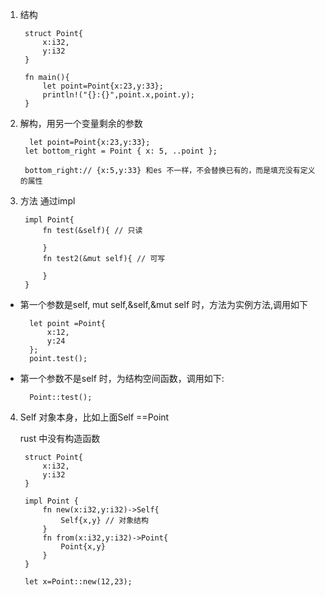 1. 结构

        struct Point{
            x:i32,
            y:i32
        }

        fn main(){
            let point=Point{x:23,y:33};
            println!("{}:{}",point.x,point.y);
        }

2. 解构，用另一个变量剩余的参数

         let point=Point{x:23,y:33};
        let bottom_right = Point { x: 5, ..point };

        bottom_right:// {x:5,y:33} 和es 不一样，不会替换已有的，而是填充没有定义的属性

3. 方法 通过impl 

        impl Point{
            fn test(&self){ // 只读

            }
            fn test2(&mut self){ // 可写

            }
        }
+ 第一个参数是self, mut self,&self,&mut self 时，方法为实例方法,调用如下

        let point =Point{
            x:12,
            y:24
        };
        point.test();

+ 第一个参数不是self 时，为结构空间函数，调用如下:

        Point::test();

4. Self 对象本身，比如上面Self ==Point

   rust 中没有构造函数

        struct Point{
            x:i32,
            y:i32
        }

        impl Point {
            fn new(x:i32,y:i32)->Self{
                Self{x,y} // 对象结构
            }
            fn from(x:i32,y:i32)->Point{
                Point{x,y}
            }
        }

        let x=Point::new(12,23);

        